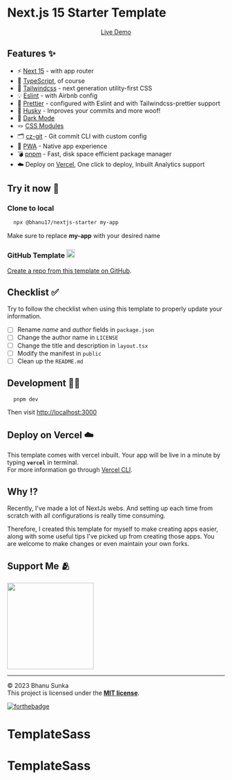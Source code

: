 # Next.js 15 Starter Template

<p align='center'>
<a href="https://starter-website-sigma.vercel.app/">Live Demo</a>
</p>

## Features ✨

- ⚡️ [Next 15](https://nextjs.org/docs) - with app router
- 🦾 [TypeScript](https://www.typescriptlang.org/), of course
- 🎨 [Tailwindcss](https://tailwindcss.com/) - next generation utility-first CSS
- 💡 [Eslint](https://eslint.org/) - with Airbnb config
- 💖 [Prettier](https://prettier.io/) - configured with Eslint and with Tailwindcss-prettier support
- 🐶 [Husky](https://typicode.github.io/husky/) - Improves your commits and more woof!
- 🌚 [Dark Mode](https://tailwindcss.com/docs/dark-mode)
- 🪢 [CSS Modules](https://github.com/css-modules/css-modules)
- 🗂 [cz-git](https://cz-git.qbb.sh/) - Git commit CLI with custom config
- 🚀 [PWA](https://web.dev/progressive-web-apps/) - Native app experience
- 💣 [pnpm](https://pnpm.io/ "Make sure to install pnpm globally before installing this template => npm i -g pnpm") - Fast, disk space efficient package manager
- ☁️ Deploy on [Vercel](https://vercel.com/), One click to deploy, Inbuilt Analytics support

## Try it now 💫

### Clone to local

```bash
  npx @bhanu17/nextjs-starter my-app
```

 Make sure to replace **my-app** with your desired name

### GitHub Template <img src="https://cdn.jsdelivr.net/npm/simple-icons@3.0.1/icons/github.svg" height=20 width=20 />

[Create a repo from this template on GitHub](https://github.com/Bhanu1776/Nextjs15-Starter-Template/generate).

## Checklist ✅

Try to follow the checklist when using this template to properly update your information.

- [ ] Rename *name* and *author* fields in `package.json`
- [ ] Change the author name in `LICENSE`
- [ ] Change the title and description in `layout.tsx`
- [ ] Modify the manifest in `public`
- [ ] Clean up the `README.md`

## Development 🧑‍💻

```bash
  pnpm dev
```

Then visit <http://localhost:3000>

## Deploy on Vercel ☁️

This template comes with vercel inbuilt. Your app will be live in a minute by typing **`vercel`** in terminal.  
For more information go through [Vercel CLI](https://vercel.com/docs/cli).

## Why ⁉️

Recently, I've made a lot of NextJs webs. And setting up each time from scratch with all configurations is really time consuming.

Therefore, I created this template for myself to make creating apps easier, along with some useful tips I've picked up from creating those apps. You are welcome to make changes or even maintain your own forks.

## Support Me 🫂

<a href="https://www.buymeacoffee.com/Bhanu1776"><img src="https://cdn.buymeacoffee.com/buttons/v2/default-yellow.png" width="200" /></a>

<hr>

© 2023 Bhanu Sunka  
This project is licensed under the [**MIT license**](https://github.com/Bhanu1776/Nextjs15-Starter-Template/blob/master/LICENSE).

[![forthebadge](https://forthebadge.com/images/badges/built-with-love.svg)](https://forthebadge.com)
# TemplateSass
# TemplateSass
